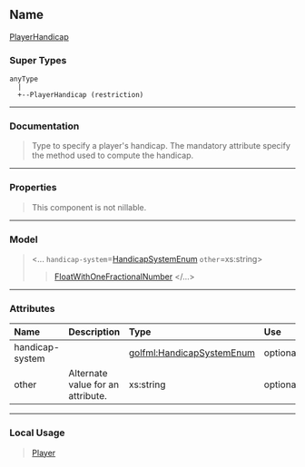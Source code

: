 ## Name ##

[PlayerHandicap](CPlayerHandicap.md)
### Super Types ###
```
anyType
  |
  +--PlayerHandicap (restriction)
```


---


### Documentation ###


> Type to specify a player's handicap. The mandatory attribute specify the method used to compute
> the handicap.


---



### Properties ###

> This component is not nillable.

---


### Model ###

> <...  `handicap-system`=[HandicapSystemEnum](SHandicapSystemEnum.md)  `other`=xs:string>
> > [FloatWithOneFractionalNumber](SFloatWithOneFractionalNumber.md)
> > </...>

---


### Attributes ###

| **Name** | **Description** | **Type** | **Use** | **Default** | **Fixed** | **Form** |
|:---------|:----------------|:---------|:--------|:------------|:----------|:---------|
| handicap-system |                 | [golfml:HandicapSystemEnum](SHandicapSystemEnum.md) | optional |             |           | unqualified |
| other    |  				Alternate value for an attribute.			 | xs:string | optional |             |           | unqualified |


---


### Local Usage ###

> [Player](CPlayer.md)